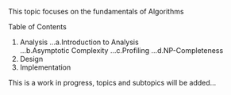 This topic focuses on the fundamentals of Algorithms

Table of Contents

1. Analysis
...a.Introduction to Analysis  
...b.Asymptotic Complexity
...c.Profiling
...d.NP-Completeness
2. Design
3. Implementation


This is a work in progress, topics and subtopics will be added...
